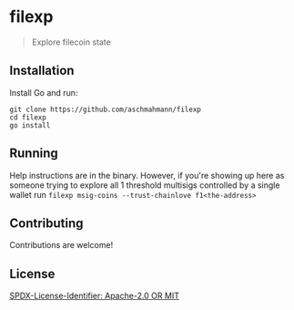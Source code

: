 filexp
=======================

> Explore filecoin state

## Installation

Install Go and run:

```
git clone https://github.com/aschmahmann/filexp
cd filexp
go install
```

## Running

Help instructions are in the binary. However, if you're showing up here as someone trying to explore all 1 threshold
multisigs controlled by a single wallet run `filexp msig-coins --trust-chainlove f1<the-address>`

## Contributing

Contributions are welcome!

## License

[SPDX-License-Identifier: Apache-2.0 OR MIT](LICENSE.md)
